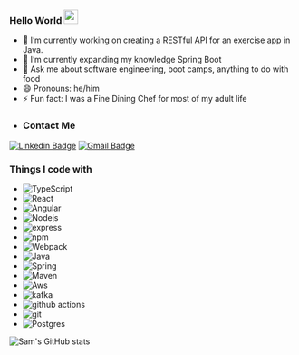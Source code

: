### Hello World <img src="https://media.giphy.com/media/hvRJCLFzcasrR4ia7z/giphy.gif" width="25px">



- 🔭 I’m currently working on creating a RESTful API for an exercise app in Java.
- 🌱 I’m currently expanding my knowledge Spring Boot  
- 💬 Ask me about software engineering, boot camps, anything to do with food
- 😄 Pronouns: he/him
- ⚡ Fun fact: I was a Fine Dining Chef for most of my adult life
- ### Contact Me
[![Linkedin Badge](https://img.shields.io/badge/-SamSparks-blue?style=flat-square&logo=Linkedin&logoColor=white&link=https://www.linkedin.com/in/samgsparks/)](https://www.linkedin.com/in/samgsparks/)
[![Gmail Badge](https://img.shields.io/badge/-sgsparks@gmail.com-d14836?style=flat-square&logo=Gmail&logoColor=white&link=mailto:sgsparks@gmail.com)](mailto:sgsparks@gmail.com)

<h3>Things I code with</h3>
<ul>
  <li><img alt="TypeScript" src="https://img.shields.io/badge/TypeScript-007ACC?style=for-the-badge&logo=typescript&logoColor=white" /></li> 
  <li><img alt="React" src="https://img.shields.io/badge/-React-45b8d8?style=flat-square&logo=react&logoColor=white" /> </li>
  <li><img alt="Angular" src="https://img.shields.io/badge/Angular-DD0031?style=for-the-badge&logo=angular&logoColor=white" /></li>
  <li><img alt="Nodejs" src="https://img.shields.io/badge/-Nodejs-43853d?style=flat-square&logo=Node.js&logoColor=white" /></li>
  <li><img alt="express" src="https://img.shields.io/badge/-express-43853d?style=flat-square&logo=express&logoColor=white" /></li>
  <li><img alt="npm" src="https://img.shields.io/badge/-NPM-CB3837?style=flat-square&logo=npm&logoColor=white" /></li>
  <li><img alt="Webpack" src="https://img.shields.io/badge/-Webpack-8DD6F9?style=flat-square&logo=webpack&logoColor=white" /></li>
  <li><img alt="Java" src="https://img.shields.io/badge/-Docker-46a2f1?style=flat-square&logo=docker&logoColor=white](https://img.shields.io/badge/Java-ED8B00?style=for-the-badge&logo=openjdk&logoColor=white" /></li>
  <li><img alt="Spring" src="https://img.shields.io/badge/-HTML5-E34F26?style=flat-square&logo=html5&logoColor=white](https://img.shields.io/badge/Spring-6DB33F?style=for-the-badge&logo=spring&logoColor=white" /></li>
  <li><img alt="Maven" src="https://img.shields.io/badge/Apache%20Maven-C71A36?style=for-the-badge&logo=Apache%20Maven&logoColor=white"/></li>
  <li><img alt="Aws" src="https://img.shields.io/badge/-Redux-764ABC?style=flat-square&logo=redux&logoColor=white](https://img.shields.io/badge/Amazon_AWS-232F3E?style=for-the-badge&logo=amazon-aws&logoColor=white" /></li>
  <li><img alt="kafka" src="https://img.shields.io/badge/Apache%20Kafka-000?style=for-the-badge&logo=apachekafka" /></li>
  <li><img alt="github actions" src="https://img.shields.io/badge/-postgreSQl-2088FF?style=flat-square&logo=postgreSQL&logoColor=white" /> </li>
  <li><img alt="git" src="https://img.shields.io/badge/-Git-F05032?style=flat-square&logo=git&logoColor=white" /></li>
  <li><img alt="Postgres" src="https://img.shields.io/badge/-MongoDB-13aa52?style=flat-square&logo=mongodb&logoColor=white](https://img.shields.io/badge/PostgreSQL-316192?style=for-the-badge&logo=postgresql&logoColor=white" /></li>
  
</ul>

![Sam's GitHub stats](https://github-readme-stats.vercel.app/api?username=sgsparks&show_icons=true&theme=radical&count_private=true)


